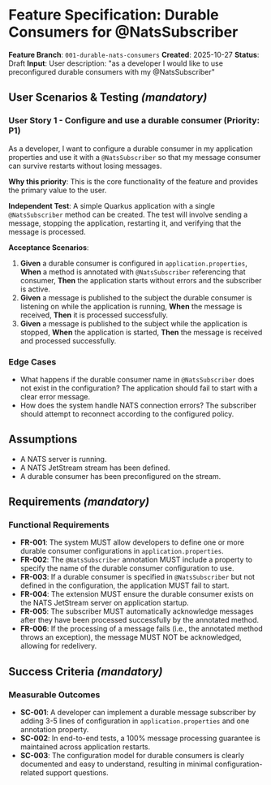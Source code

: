 # Feature Specification: Durable Consumers for @NatsSubscriber

**Feature Branch**: `001-durable-nats-consumers`
**Created**: 2025-10-27
**Status**: Draft
**Input**: User description: "as a developer I would like to use preconfigured durable consumers with my @NatsSubscriber"

## User Scenarios & Testing *(mandatory)*

### User Story 1 - Configure and use a durable consumer (Priority: P1)

As a developer, I want to configure a durable consumer in my application properties and use it with a `@NatsSubscriber` so that my message consumer can survive restarts without losing messages.

**Why this priority**: This is the core functionality of the feature and provides the primary value to the user.

**Independent Test**: A simple Quarkus application with a single `@NatsSubscriber` method can be created. The test will involve sending a message, stopping the application, restarting it, and verifying that the message is processed.

**Acceptance Scenarios**:

1. **Given** a durable consumer is configured in `application.properties`, **When** a method is annotated with `@NatsSubscriber` referencing that consumer, **Then** the application starts without errors and the subscriber is active.
2. **Given** a message is published to the subject the durable consumer is listening on while the application is running, **When** the message is received, **Then** it is processed successfully.
3. **Given** a message is published to the subject while the application is stopped, **When** the application is started, **Then** the message is received and processed successfully.

### Edge Cases

- What happens if the durable consumer name in `@NatsSubscriber` does not exist in the configuration? The application should fail to start with a clear error message.
- How does the system handle NATS connection errors? The subscriber should attempt to reconnect according to the configured policy.

## Assumptions

- A NATS server is running.
- A NATS JetStream stream has been defined.
- A durable consumer has been preconfigured on the stream.

## Requirements *(mandatory)*

### Functional Requirements

- **FR-001**: The system MUST allow developers to define one or more durable consumer configurations in `application.properties`.
- **FR-002**: The `@NatsSubscriber` annotation MUST include a property to specify the name of the durable consumer configuration to use.
- **FR-003**: If a durable consumer is specified in `@NatsSubscriber` but not defined in the configuration, the application MUST fail to start.
- **FR-004**: The extension MUST ensure the durable consumer exists on the NATS JetStream server on application startup.
- **FR-005**: The subscriber MUST automatically acknowledge messages after they have been processed successfully by the annotated method.
- **FR-006**: If the processing of a message fails (i.e., the annotated method throws an exception), the message MUST NOT be acknowledged, allowing for redelivery.

## Success Criteria *(mandatory)*

### Measurable Outcomes

- **SC-001**: A developer can implement a durable message subscriber by adding 3-5 lines of configuration in `application.properties` and one annotation property.
- **SC-002**: In end-to-end tests, a 100% message processing guarantee is maintained across application restarts.
- **SC-003**: The configuration model for durable consumers is clearly documented and easy to understand, resulting in minimal configuration-related support questions.